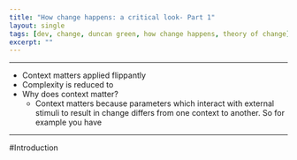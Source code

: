 ```yaml
---
title: "How change happens: a critical look- Part 1"
layout: single
tags: [dev, change, duncan green, how change happens, theory of change]
excerpt: ""
---
```

---
- Context matters applied flippantly
- Complexity is reduced to 
- Why does context matter? 
    + Context matters because parameters which interact with external stimuli to result in change differs from one context to another. So for example you have 
---
#Introduction

